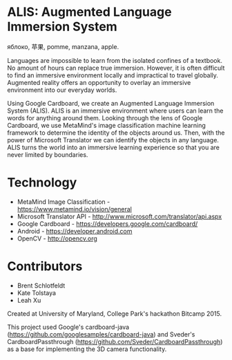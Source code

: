 ALIS: Augmented Language Immersion System
==

яблоко, 苹果, pomme, manzana, apple.

Languages are impossible to learn from the isolated confines of a textbook. No amount of hours can replace true immersion. However, it is often difficult to find an immersive environment locally and impractical to travel globally. Augmented reality offers an opportunity to overlay an immersive environment into our everyday worlds.

Using Google Cardboard, we create an Augmented Language Immersion System (ALIS). ALIS is an immersive environment where users can learn the words for anything around them. Looking through the lens of Google Cardboard, we use MetaMind's image classification machine learning framework to determine the identity of the objects around us. Then, with the power of Microsoft Translator we can identify the objects in any language. ALIS turns the world into an immersive learning experience so that you are never limited by boundaries.

# Technology 

* MetaMind Image Classification - https://www.metamind.io/vision/general
* Microsoft Translator API - http://www.microsoft.com/translator/api.aspx
* Google Cardboard - https://developers.google.com/cardboard/
* Android - https://developer.android.com
* OpenCV - http://opencv.org

# Contributors 
* Brent Schlotfeldt 
* Kate Tolstaya 
* Leah Xu

Created at University of Maryland, College Park's hackathon Bitcamp 2015. 

This project used Google's cardboard-java (https://github.com/googlesamples/cardboard-java) and Sveder's CardboardPassthrough (https://github.com/Sveder/CardboardPassthrough) as a base for implementing the 3D camera functionality. 
